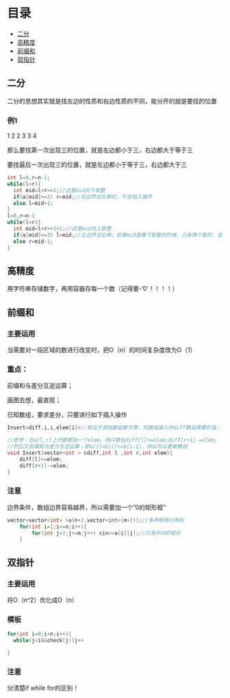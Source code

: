# 目录

- [二分](#section1)
- [高精度](#section2)
- [前缀和](#section3)
- [双指针](#section4)

## 二分 <a name="section1"></a>

二分的思想其实就是找左边的性质和右边性质的不同，能分开的就是要找的位置

### 例1

1 2 2 3 3 4

那么要找第一次出现三的位置，就是左边都小于三，右边都大于等于三

要找最后一次出现三的位置，就是左边都小于等于三，右边都大于三

```c++
int l=0,r=n-1;
while(l<r){
  int mid=l+r>>1;//这里mid向下取整
  if(a[mid]>=3) r=mid;//右边界往左移时，不会陷入循环
  else l=mid+1;
}
l=0,r=n-1
while(l<r){
  int mid=l+r>+1>1;//这里mid向上取整
  if(a[mid]<=3) l=mid;//左边界往右移，如果mid是像下取整的时候，只有两个数时，会陷入死循环，所以mid要向上取整
  else r=mid-1;
}
```

## 高精度 <a name="section2"></a>

用字符串存储数字，再用容器存每一个数（记得要-‘0’！！！！）

## 前缀和 <a name="subsection3"></a>

### 主要运用
当需要对一段区域的数进行改变时，把O（n）的时间复杂度改为O（1）
### 重点：
前缀和与差分互逆运算；

画图去想，最直观；

已知数组，要求差分，只要进行如下插入操作
```c++
Insert<diff,i,i,elem[i]>//相当于原始数组都为零，将数组插入时diff数组需要的值；

//思想：在a[l,r]上的数都加一个elem，则只要在diff[l]+=elem;diff[r+1]-=elem;
//然后又前缀和与差分互逆运算；即a[i]=b[i]+=b[i-1]，所以可以更新数组
void Insert(vector<int > &diff,int l ,int r,int elem){
    diff[l]+=elem;
    diff[r+1]-=elem;
}
```
### 注意
边界条件，数组边界容易越界，所以需要加一个”0的矩形框“
```c++
vector<vector<int> >a(n+2,vector<int>(m+2));//多声明两行两列
    for(int i=1;i<=n;i++){
        for(int j=1;j<=m;j++) cin>>a[i][j];//只用中间的矩形
    }
```




## 双指针 <a name="section4"></a>

### 主要运用 
将O（n^2）优化成O（n）
### 模板
```c++
for(int i=0;i<n;i++){
  while(j<i&&check(j))j++

}
```
### 注意
分清楚if while for的区别！








